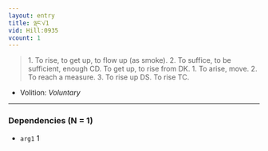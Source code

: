 ```yaml
---
layout: entry
title: ལྡང་√1
vid: Hill:0935
vcount: 1
---
```

> 1\. To rise, to get up, to flow up (as smoke)\. 2\. To suffice, to be sufficient, enough CD\. To get up, to rise from DK\. 1\. To arise, move\. 2\. To reach a measure\. 3\. To rise up DS\. To rise TC\.

* Volition: _Voluntary_

---

### Dependencies (N = 1)
* `arg1` 1
